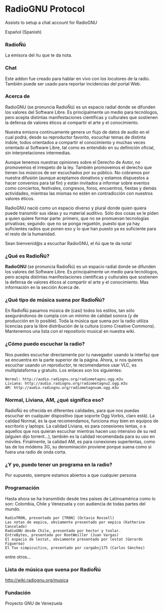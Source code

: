 # RadioGNU Protocol
Assists to setup a chat account for RadioGNU

Español (Spanish)

### RadioÑú
La emisora del ñu que te da nota.

### Chat

Este addon fue creado para hablar en vivo con los locutores de la radio.
También puede ser usado para reportar incidencias del portal Web.

### Acerca de

RadioGNU (se pronuncia RadioÑú) es un espacio radial donde se difunden los valores del Software Libre. Es principalmente un medio para tecnólogos, pero acepta distintas manifestaciones científicas y culturales que sostienen la defensa de valores éticos al compartir el arte y el conocimiento.

Nuestra emisora continuamente genera un flujo de datos de audio en el cual podrá, desde su reproductor favorito, escuchar temas de distinta índole, todos orientados a compartir el conocimiento y muchas veces orientado al Software Libre, tal como es entendido en su definición oficial, sin interpretaciones intermedias.

Aunque tenemos nuestras opiniones sobre el Derecho de Autor, no promovemos el irrespeto de la ley. También promovemos el derecho que tienen los músicos de ser escuchados por su público. No cobramos por nuestra difusión (aunque aceptamos donativos y estamos dispuestos a hacer convenios para tal fin) y están invitados a informar sobre eventos como conciertos, festivales, congresos, foros, encuentros, fiestas y demás actividades, mientras las mismas no estén en contradicción con nuestros valores éticos.

RadioGNU nació como un espacio diverso y plural donde quien quiera puede transmitir sus ideas y su material auditivo. Sólo dos cosas se le piden a quien quiere formar parte: primero, que no se promuevan tecnologías privativas; segundo: que no se ponga reguetón, puesto que ya hay suficientes radios que ponen eso y lo que han puesto ya es suficiente para el resto de la humanidad.

Sean bienvenid@s a escuchar RadioGNU, el ñú que te da nota!

### ¿Qué es RadioÑú?

**RadioGNU** (se pronuncia RadioÑú) es un espacio radial donde se difunden los valores del Software Libre. Es principalmente un medio para tecnólogos, pero acepta distintas manifestaciones científicas y culturales que sostienen la defensa de valores éticos al compartir el arte y el conocimiento. Mas información en la sección Acerca de.

### ¿Qué tipo de música suena por RadioÑú?

En RadioÑú pasamos música de (casi) todos los estilos, tan sólo asegurándonos de cumpla con un mínimo de calidad sonora (y de producción en lo posible). Toda la música que suena por la radio utiliza licencias para la libre distribución de la cultura (como Creative Commons). Mantenemos una lista con el repositorio musical en nuestra wiki.

### ¿Cómo puedo escuchar la radio?

Nos puedes escuchar directamente por tu navegador usando la interfaz que se encuentra en la parte superior de la página. Ahora, si nos quieres escuchar usando un reproductor, te recomendamos usar VLC, es multiplataforma y gratuito. Los enlaces son los siguientes:

    Normal: http://audio.radiognu.org/radiometagnu.ogg.m3u
    Liviana: http://audio.radiognu.org/radiometagnu2.ogg.m3u
    AM: http://audio.radiognu.org/radiometagnuam.ogg.m3u

### Normal, Liviana, AM, ¿qué significa eso?

RadioÑú es ofrecida en diferentes calidades, para que nos puedas escuchar en cualquier dispositivo (que soporte Ogg Vorbis, claro está). La calidad Normal, es la que recomendamos, funciona muy bien en equipos de escritorio y laptops. La calidad Liviana, es para conexiones lentas, o a aquellos que nos quieran escuchar mientras hacen uso intensivo de su red (alguien dijo torrent…), también es la calidad recomendada para su uso en móviles. Finalmente, la calidad AM, es para conexiones superlentas, como las de los módems 3G, su denominación proviene porque suena como si fuera una radio de onda corta.

### ¿Y yo, puedo tener un programa en la radio?

Por supuesto, siempre estamos abiertos a que cualquier persona

### Programación

Hasta ahora se ha transmitido desde tres países de Latinoamérica como lo son: Colombia, Chile y Venezuela y con audiencia de todas partes del mundo.

    RadioTR0N, presentado por [TR0N] (Octavio Rossell)
    Las notas de eepica, obviamente presentado por eepica (Katherine Cancelado)
    RadioGNU desde Chile, presentado por hector y tsolar.
    EntreBytes, presentado por RootWeiller (Juan Vargas)
    El espacio de lestat, obviamente presentado por lestat (Gerardo Figueroa)
    El Tux simpicuitico, presentado por cargabsj175 (Carlos Sánchez)

entre otros…

### Lista de música que suena por RadioÑú

http://wiki.radiognu.org/musica

### Fundación
Proyecto GNU de Venezuela